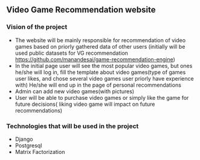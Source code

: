 ## **Video Game Recommendation website**

### Vision of the project

* The website will be mainly responsible for recommendation of video games based on priorly gathered data of other users (initially will be used public datasets for VG recommendation https://github.com/manandesai/game-recommendation-engine)
* In the initial page user will see the most popular video games, but ones he/she will log in, fill the template about video games(type of games user likes, and chose several video games user priorly have experience with) He/she will end up in the page of personal recommendations
* Admin can add new video games(with pictures)
* User will be able to purchase video games or simply like the game for future decisions( liking video game will impact on future recommendations)


### Technologies that will be used in the project 

* Django
* Postgresql 
* Matrix Factorization
